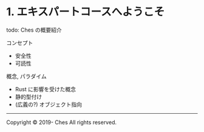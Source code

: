 # 1. エキスパートコースへようこそ

todo: Ches の概要紹介

コンセプト

- 安全性
- 可読性

概念, パラダイム

- Rust に影響を受けた概念
- 静的型付け
- (広義の?) オブジェクト指向

---

Copyright © 2019- Ches All rights reserved.
